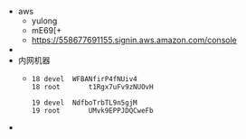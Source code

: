- aws
	- yulong
	- mE69[+
	- https://558677691155.signin.aws.amazon.com/console
-
- 内网机器
	- ```
	  18 devel 	WFBANfirP4fNUiv4
	  18 root		t1Rgx7uFv9zNUOvH
	  
	  19 devel 	NdfboTrbTL9n5gjM
	  19 root		UMvk9EPPJDQCweFb
	  ```
-
